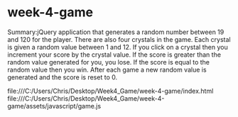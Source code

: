 # week-4-game

Summary:jQuery application that generates a random number between 19 and 120 for the player. There are also four crystals in the game. Each crystal is given a random value between 1 and 12. If you click on a crystal then you increment your score by the crystal value. If the score is greater than the random value generated for you, you lose. If the score is equal to the random value then you win. After each game a new random value is generated and the score is reset to 0.

file:///C:/Users/Chris/Desktop/Week4_Game/week-4-game/index.html
file:///C:/Users/Chris/Desktop/Week4_Game/week-4-game/assets/javascript/game.js
